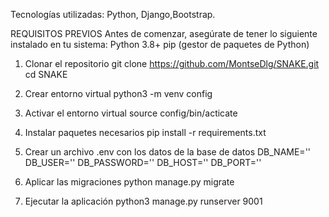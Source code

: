 Tecnologías utilizadas:
Python, Django,Bootstrap.

REQUISITOS PREVIOS 
Antes de comenzar, asegúrate de tener lo siguiente instalado en tu sistema:
Python 3.8+
pip (gestor de paquetes de Python)

1. Clonar el repositorio
git clone https://github.com/MontseDlg/SNAKE.git
cd SNAKE

2. Crear entorno virtual
python3 -m venv config

3. Activar el entorno virtual
source config/bin/acticate

4. Instalar paquetes necesarios
pip install -r requirements.txt

5. Crear un archivo .env con los datos de la base de datos
DB_NAME=''
DB_USER=''
DB_PASSWORD=''
DB_HOST=''
DB_PORT=''

6. Aplicar las migraciones
python manage.py migrate

7. Ejecutar la aplicación
python3 manage.py runserver 9001
